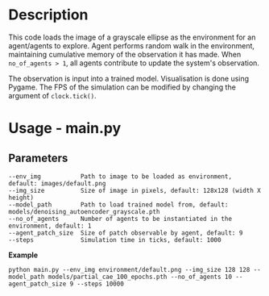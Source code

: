 # Description
This code loads the image of a grayscale ellipse as the environment for an agent/agents to explore. Agent performs random walk in the environment, maintaining cumulative memory of the observation it has made. When `no_of_agents > 1`, all agents contribute to update the system's observation.

The observation is input into a trained model. Visualisation is done using Pygame. The FPS of the simulation can be modified by changing the argument of `clock.tick()`.

# Usage - main.py
## Parameters
```
--env_img           Path to image to be loaded as environment, default: images/default.png
--img_size          Size of image in pixels, default: 128x128 (width X height)
--model_path        Path to load trained model from, default: models/denoising_autoencoder_grayscale.pth
--no_of_agents      Number of agents to be instantiated in the environment, default: 1
--agent_patch_size  Size of patch observable by agent, default: 9
--steps             Simulation time in ticks, default: 1000
```

**Example**
```
python main.py --env_img environment/default.png --img_size 128 128 --model_path models/partial_cae_100_epochs.pth --no_of_agents 10 --agent_patch_size 9 --steps 10000
```